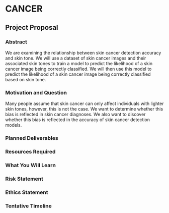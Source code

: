 # CANCER

## Project Proposal

### Abstract
We are examining the relationship between skin cancer detection accuracy and skin tone. We will use a dataset of skin cancer images and their associated skin tones to train a model to predict the likelihood of a skin cancer image being correctly classified. We will then use this model to predict the likelihood of a skin cancer image being correctly classified based on skin tone.

### Motivation and Question
Many people assume that skin cancer can only affect individuals with lighter skin tones, however, this is not the case. We want to determine whether this bias is reflected in skin cancer diagnoses. We also want to discover whether this bias is reflected in the accuracy of skin cancer detection models. 

### Planned Deliverables


### Resources Required


### What You Will Learn


### Risk Statement


### Ethics Statement


### Tentative Timeline
